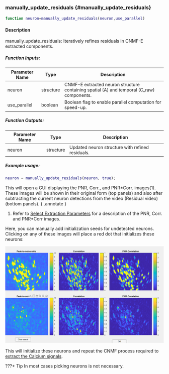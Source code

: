 ### manually_update_residuals {#manually_update_residuals}

```matlab
function neuron=manually_update_residuals(neuron,use_parallel)
```

#### Description
manually_update_residuals: Iteratively refines residuals in CNMF-E extracted components.

##### Function Inputs:
| Parameter Name | Type    | Description                                 |
|---------------|---------|---------------------------------------------|
| neuron        | structure | CNMF-E extracted neuron structure containing spatial (A) and temporal (C_raw) components. |
| use_parallel  | boolean   | Boolean flag to enable parallel computation for speed-up. |

##### Function Outputs:
| Parameter Name | Type    | Description                                 |
|---------------|---------|---------------------------------------------|
| neuron        | structure | Updated neuron structure with refined residuals. |

##### Example usage:
```matlab
neuron = manually_update_residuals(neuron, true);
```
This will open a GUI displaying the PNR, Corr., and PNR*Corr. images(1). These images will be shown in their original form (top panels) and also after subtracting the current neuron detections from the video (Residual video) (bottom panels).
{ .annotate }

1.	Refer to [Select Extraction Parameters](../extraction.md#gui) for a description of the PNR, Corr. and PNR*Corr images.


Here, you can manually add initialization seeds for undetected neurons. Clicking on any of these images will place a red dot that initializes these neurons:


![pick_residuals](../files/pick_residuals.gif)

This will initialize these neurons and repeat the CNMF process required to [extract the Calcium signals](../extraction.md#ecs).

???+ Tip
	In most cases picking neurons is not necessary.
